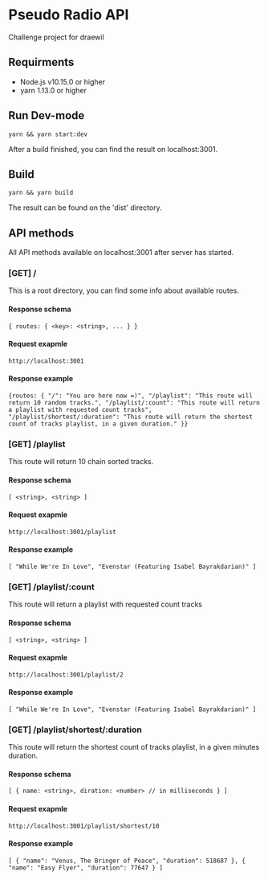 # Pseudo Radio API

Challenge project for draewil

## Requirments

- Node.js v10.15.0 or higher
- yarn 1.13.0 or higher

## Run Dev-mode

`yarn && yarn start:dev`

After a build finished, you can find the result on localhost:3001.

## Build

`yarn && yarn build`

The result can be found on the 'dist' directory.

## API methods

All API methods available on localhost:3001 after server has started.

### [GET] /

This is a root directory, you can find some info about available routes.

#### Response schema

`{ routes: { <key>: <string>, ... } }`

#### Request exapmle

`http://localhost:3001`

#### Response example

`{routes: { "/": "You are here now =)", "/playlist": "This route will return 10 random tracks.", "/playlist/:count": "This route will return a playlist with requested count tracks", "/playlist/shortest/:duration": "This route will return the shortest count of tracks playlist, in a given duration." }}`

### [GET] /playlist

This route will return 10 chain sorted tracks.

#### Response schema

`[ <string>, <string> ]`

#### Request exapmle

`http://localhost:3001/playlist`

#### Response example

`[ "While We're In Love", "Evenstar (Featuring Isabel Bayrakdarian)" ]`

### [GET] /playlist/:count

This route will return a playlist with requested count tracks

#### Response schema

`[ <string>, <string> ]`

#### Request exapmle

`http://localhost:3001/playlist/2`

#### Response example

`[ "While We're In Love", "Evenstar (Featuring Isabel Bayrakdarian)" ]`

### [GET] /playlist/shortest/:duration

This route will return the shortest count of tracks playlist, in a given minutes duration.

#### Response schema

`[ { name: <string>, diration: <number> // in milliseconds } ]`

#### Request exapmle

`http://localhost:3001/playlist/shortest/10`

#### Response example

`[ { "name": "Venus, The Bringer of Peace", "duration": 518687 }, { "name": "Easy Flyer", "duration": 77647 } ]`
